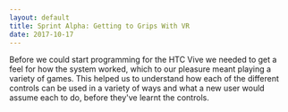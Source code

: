 ```yaml
---
layout: default
title: Sprint Alpha: Getting to Grips With VR
date: 2017-10-17
---
```


Before we could start programming for the HTC Vive we needed to get a feel for how the system worked, which to our pleasure meant playing a variety of games. This helped us to understand how each of the different controls can be used in a variety of ways and what a new user would assume each to do, before they've learnt the controls.

<!--excerpt-->
